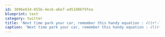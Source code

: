 ```yaml
---
id: 3896e634-855b-4ec6-a6e7-a451986f9fea
blueprint: text
category: twitter
title: 'Next time park your car, remember this handy equation : √((r²-l²)+(l+k)² - (√(r²-l²)-w)²)-l-k (http://bit.ly/53wzfv)'
caption: 'Next time park your car, remember this handy equation : √((r²-l²)+(l+k)² - (√(r²-l²)-w)²)-l-k (http://bit.ly/53wzfv)'
---
```

